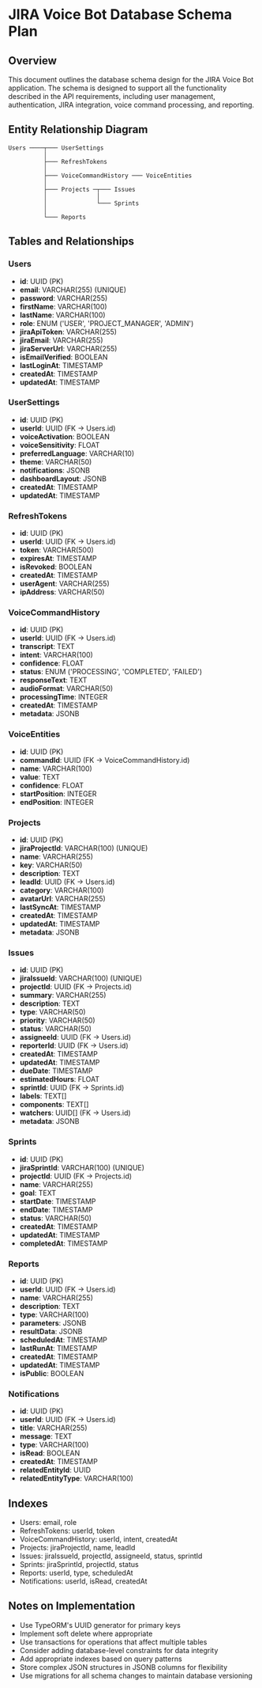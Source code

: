 # JIRA Voice Bot Database Schema Plan

## Overview
This document outlines the database schema design for the JIRA Voice Bot application. The schema is designed to support all the functionality described in the API requirements, including user management, authentication, JIRA integration, voice command processing, and reporting.

## Entity Relationship Diagram
```
Users ────┬─── UserSettings
          │
          ├─── RefreshTokens
          │
          ├─── VoiceCommandHistory ─── VoiceEntities
          │
          ├─── Projects ─┬─── Issues
          │              │
          │              └─── Sprints
          │
          └─── Reports
```

## Tables and Relationships

### Users
- **id**: UUID (PK)
- **email**: VARCHAR(255) (UNIQUE)
- **password**: VARCHAR(255)
- **firstName**: VARCHAR(100)
- **lastName**: VARCHAR(100)
- **role**: ENUM ('USER', 'PROJECT_MANAGER', 'ADMIN')
- **jiraApiToken**: VARCHAR(255)
- **jiraEmail**: VARCHAR(255)
- **jiraServerUrl**: VARCHAR(255)
- **isEmailVerified**: BOOLEAN
- **lastLoginAt**: TIMESTAMP
- **createdAt**: TIMESTAMP
- **updatedAt**: TIMESTAMP

### UserSettings
- **id**: UUID (PK)
- **userId**: UUID (FK -> Users.id)
- **voiceActivation**: BOOLEAN
- **voiceSensitivity**: FLOAT
- **preferredLanguage**: VARCHAR(10)
- **theme**: VARCHAR(50)
- **notifications**: JSONB
- **dashboardLayout**: JSONB
- **createdAt**: TIMESTAMP
- **updatedAt**: TIMESTAMP

### RefreshTokens
- **id**: UUID (PK)
- **userId**: UUID (FK -> Users.id)
- **token**: VARCHAR(500)
- **expiresAt**: TIMESTAMP
- **isRevoked**: BOOLEAN
- **createdAt**: TIMESTAMP
- **userAgent**: VARCHAR(255)
- **ipAddress**: VARCHAR(50)

### VoiceCommandHistory
- **id**: UUID (PK)
- **userId**: UUID (FK -> Users.id)
- **transcript**: TEXT
- **intent**: VARCHAR(100)
- **confidence**: FLOAT
- **status**: ENUM ('PROCESSING', 'COMPLETED', 'FAILED')
- **responseText**: TEXT
- **audioFormat**: VARCHAR(50)
- **processingTime**: INTEGER
- **createdAt**: TIMESTAMP
- **metadata**: JSONB

### VoiceEntities
- **id**: UUID (PK)
- **commandId**: UUID (FK -> VoiceCommandHistory.id)
- **name**: VARCHAR(100)
- **value**: TEXT
- **confidence**: FLOAT
- **startPosition**: INTEGER
- **endPosition**: INTEGER

### Projects
- **id**: UUID (PK)
- **jiraProjectId**: VARCHAR(100) (UNIQUE)
- **name**: VARCHAR(255)
- **key**: VARCHAR(50)
- **description**: TEXT
- **leadId**: UUID (FK -> Users.id)
- **category**: VARCHAR(100)
- **avatarUrl**: VARCHAR(255)
- **lastSyncAt**: TIMESTAMP
- **createdAt**: TIMESTAMP
- **updatedAt**: TIMESTAMP
- **metadata**: JSONB

### Issues
- **id**: UUID (PK)
- **jiraIssueId**: VARCHAR(100) (UNIQUE)
- **projectId**: UUID (FK -> Projects.id)
- **summary**: VARCHAR(255)
- **description**: TEXT
- **type**: VARCHAR(50)
- **priority**: VARCHAR(50)
- **status**: VARCHAR(50)
- **assigneeId**: UUID (FK -> Users.id)
- **reporterId**: UUID (FK -> Users.id)
- **createdAt**: TIMESTAMP
- **updatedAt**: TIMESTAMP
- **dueDate**: TIMESTAMP
- **estimatedHours**: FLOAT
- **sprintId**: UUID (FK -> Sprints.id)
- **labels**: TEXT[]
- **components**: TEXT[]
- **watchers**: UUID[] (FK -> Users.id)
- **metadata**: JSONB

### Sprints
- **id**: UUID (PK)
- **jiraSprintId**: VARCHAR(100) (UNIQUE)
- **projectId**: UUID (FK -> Projects.id)
- **name**: VARCHAR(255)
- **goal**: TEXT
- **startDate**: TIMESTAMP
- **endDate**: TIMESTAMP
- **status**: VARCHAR(50)
- **createdAt**: TIMESTAMP
- **updatedAt**: TIMESTAMP
- **completedAt**: TIMESTAMP

### Reports
- **id**: UUID (PK)
- **userId**: UUID (FK -> Users.id)
- **name**: VARCHAR(255)
- **description**: TEXT
- **type**: VARCHAR(100)
- **parameters**: JSONB
- **resultData**: JSONB
- **scheduledAt**: TIMESTAMP
- **lastRunAt**: TIMESTAMP
- **createdAt**: TIMESTAMP
- **updatedAt**: TIMESTAMP
- **isPublic**: BOOLEAN

### Notifications
- **id**: UUID (PK)
- **userId**: UUID (FK -> Users.id)
- **title**: VARCHAR(255)
- **message**: TEXT
- **type**: VARCHAR(100)
- **isRead**: BOOLEAN
- **createdAt**: TIMESTAMP
- **relatedEntityId**: UUID
- **relatedEntityType**: VARCHAR(100)

## Indexes
- Users: email, role
- RefreshTokens: userId, token
- VoiceCommandHistory: userId, intent, createdAt
- Projects: jiraProjectId, name, leadId
- Issues: jiraIssueId, projectId, assigneeId, status, sprintId
- Sprints: jiraSprintId, projectId, status
- Reports: userId, type, scheduledAt
- Notifications: userId, isRead, createdAt

## Notes on Implementation
- Use TypeORM's UUID generator for primary keys
- Implement soft delete where appropriate
- Use transactions for operations that affect multiple tables
- Consider adding database-level constraints for data integrity
- Add appropriate indexes based on query patterns
- Store complex JSON structures in JSONB columns for flexibility
- Use migrations for all schema changes to maintain database versioning 